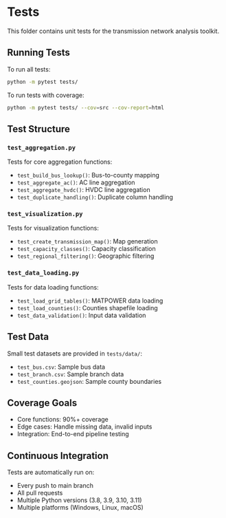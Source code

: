 # Tests

This folder contains unit tests for the transmission network analysis toolkit.

## Running Tests

To run all tests:
```bash
python -m pytest tests/
```

To run tests with coverage:
```bash
python -m pytest tests/ --cov=src --cov-report=html
```

## Test Structure

### `test_aggregation.py`
Tests for core aggregation functions:
- `test_build_bus_lookup()`: Bus-to-county mapping
- `test_aggregate_ac()`: AC line aggregation
- `test_aggregate_hvdc()`: HVDC line aggregation
- `test_duplicate_handling()`: Duplicate column handling

### `test_visualization.py` 
Tests for visualization functions:
- `test_create_transmission_map()`: Map generation
- `test_capacity_classes()`: Capacity classification
- `test_regional_filtering()`: Geographic filtering

### `test_data_loading.py`
Tests for data loading functions:
- `test_load_grid_tables()`: MATPOWER data loading
- `test_load_counties()`: Counties shapefile loading
- `test_data_validation()`: Input data validation

## Test Data

Small test datasets are provided in `tests/data/`:
- `test_bus.csv`: Sample bus data
- `test_branch.csv`: Sample branch data  
- `test_counties.geojson`: Sample county boundaries

## Coverage Goals

- Core functions: 90%+ coverage
- Edge cases: Handle missing data, invalid inputs
- Integration: End-to-end pipeline testing

## Continuous Integration

Tests are automatically run on:
- Every push to main branch
- All pull requests
- Multiple Python versions (3.8, 3.9, 3.10, 3.11)
- Multiple platforms (Windows, Linux, macOS)
